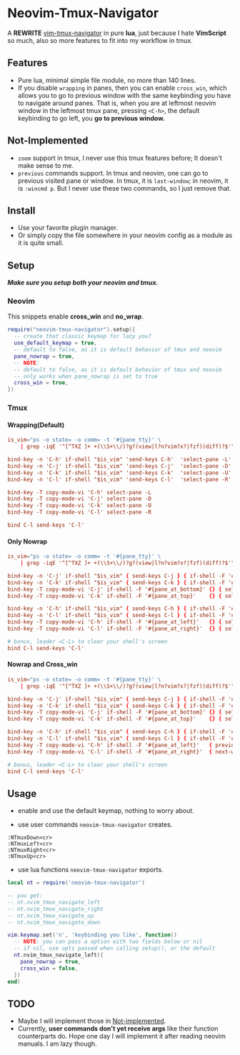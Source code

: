 # Neovim-Tmux-Navigator

A __REWRITE__ [vim-tmux-navigator](https://github.com/christoomey/vim-tmux-navigator) in pure __lua__, just because I hate __VimScript__ so much, also so more features to fit into my workflow in tmux.

## Features

- Pure lua, minimal simple file module, no more than 140 lines.
- If you disable `wrapping` in panes, then you can enable `cross_win`, which allows you to go to previous window with the same keybinding you have to navigate around panes. That is, when you are at leftmost neovim window in the leftmost tmux pane, pressing `<C-h>`, the default keybinding to go left, you __go to previous window.__

## Not-Implemented

- `zoom` support in tmux, I never use this tmux features before; It doesn't make sense to me.
- `previous` commands support. In tmux and neovim, one can go to previous visited pane or window. In tmux, it is `last-window`; in neovim, it is `:wincmd p`. But I never use these two commands, so I just remove that.

## Install

- Use your favorite plugin manager.
- Or simply copy the file somewhere in your neovim config as a module as it is quite small.

## Setup

___Make sure you setup both your neovim and tmux.___

### Neovim

This snippets enable __cross_win__ and __no_wrap__.

```lua
require("neovim-tmux-navigator").setup({
  -- create that classic keymap for lazy you?
  use_default_keymap = true,
  -- default to false, as it is default behavior of tmux and neovim
  pane_nowrap = true,
  -- NOTE:
  -- default to false, as it is default behavior of tmux and neovim
  -- only works when pane_nowrap is set to true
  cross_win = true,
})
```

### Tmux

#### Wrapping(Default)

```tmux.conf
is_vim="ps -o state= -o comm= -t '#{pane_tty}' \
    | grep -iqE '^[^TXZ ]+ +(\\S+\\/)?g?(view|l?n?vim?x?|fzf)(diff)?$'"

bind-key -n 'C-h' if-shell "$is_vim" 'send-keys C-h'  'select-pane -L'
bind-key -n 'C-j' if-shell "$is_vim" 'send-keys C-j'  'select-pane -D'
bind-key -n 'C-k' if-shell "$is_vim" 'send-keys C-k'  'select-pane -U'
bind-key -n 'C-l' if-shell "$is_vim" 'send-keys C-l'  'select-pane -R'

bind-key -T copy-mode-vi 'C-h' select-pane -L
bind-key -T copy-mode-vi 'C-j' select-pane -D
bind-key -T copy-mode-vi 'C-k' select-pane -U
bind-key -T copy-mode-vi 'C-l' select-pane -R

bind C-l send-keys 'C-l'
```

#### Only Nowrap

```tmux.conf
is_vim="ps -o state= -o comm= -t '#{pane_tty}' \
    | grep -iqE '^[^TXZ ]+ +(\\S+\\/)?g?(view|l?n?vim?x?|fzf)(diff)?$'"

bind-key -n 'C-j' if-shell "$is_vim" { send-keys C-j } { if-shell -F '#{pane_at_bottom}' {} { select-pane -D } }
bind-key -n 'C-k' if-shell "$is_vim" { send-keys C-k } { if-shell -F '#{pane_at_top}'    {} { select-pane -U } }
bind-key -T copy-mode-vi 'C-j' if-shell -F '#{pane_at_bottom}' {} { select-pane -D }
bind-key -T copy-mode-vi 'C-k' if-shell -F '#{pane_at_top}'    {} { select-pane -U }

bind-key -n 'C-h' if-shell "$is_vim" { send-keys C-h } { if-shell -F '#{pane_at_left}'   {} { select-pane -L } }
bind-key -n 'C-l' if-shell "$is_vim" { send-keys C-l } { if-shell -F '#{pane_at_right}'  {} { select-pane -R } }
bind-key -T copy-mode-vi 'C-h' if-shell -F '#{pane_at_left}'   {} { select-pane -L }
bind-key -T copy-mode-vi 'C-l' if-shell -F '#{pane_at_right}'  {} { select-pane -R }

# bonus, leader <C-L> to clear your shell's screen
bind C-l send-keys 'C-l'
```

#### Nowrap and Cross_win

```tmux.conf
is_vim="ps -o state= -o comm= -t '#{pane_tty}' \
    | grep -iqE '^[^TXZ ]+ +(\\S+\\/)?g?(view|l?n?vim?x?|fzf)(diff)?$'"

bind-key -n 'C-j' if-shell "$is_vim" { send-keys C-j } { if-shell -F '#{pane_at_bottom}' {} { select-pane -D } }
bind-key -n 'C-k' if-shell "$is_vim" { send-keys C-k } { if-shell -F '#{pane_at_top}'    {} { select-pane -U } }
bind-key -T copy-mode-vi 'C-j' if-shell -F '#{pane_at_bottom}' {} { select-pane -D }
bind-key -T copy-mode-vi 'C-k' if-shell -F '#{pane_at_top}'    {} { select-pane -U }

bind-key -n 'C-h' if-shell "$is_vim" { send-keys C-h } { if-shell -F '#{pane_at_left}'   { previous-window } { select-pane -L } }
bind-key -n 'C-l' if-shell "$is_vim" { send-keys C-l } { if-shell -F '#{pane_at_right}'  { next-window } { select-pane -R } }
bind-key -T copy-mode-vi 'C-h' if-shell -F '#{pane_at_left}'   { previous-window } { select-pane -L }
bind-key -T copy-mode-vi 'C-l' if-shell -F '#{pane_at_right}'  { next-window } { select-pane -R }

# bonus, leader <C-L> to clear your shell's screen
bind C-l send-keys 'C-l'
```

## Usage

- enable and use the default keymap, nothing to worry about.

- use user commands `neovim-tmux-navigator` creates.

```vim
:NTmuxDown<cr>
:NTmuxLeft<cr>
:NTmuxRight<cr>
:NTmuxUp<cr>
```

- use lua functions `neovim-tmux-navigator` exports.

```lua
local nt = require('neovim-tmux-navigator')

-- you get:
-- nt.nvim_tmux_navigate_left
-- nt.nvim_tmux_navigate_right 
-- nt.nvim_tmux_navigate_up 
-- nt.nvim_tmux_navigate_down

vim.keymap.set('n', 'keybinding you like', function()
  -- NOTE: you can pass a option with two fields below or nil
  -- if nil, use opts passed when calling setup(), or the default
  nt.nvim_tmux_navigate_left({
    pane_nowrap = true,
    cross_win = false,
  })
end)

```


## TODO

- Maybe I will implement those in [Not-implemented](#Not-Implemented).
- Currently, __user commands don't yet receive args__ like their function counterparts do. Hope one day I will implement it after reading neovim manuals. I am lazy though.
